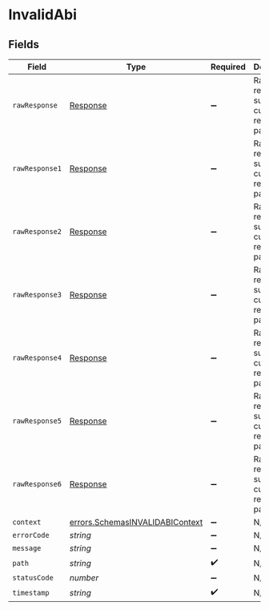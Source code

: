 # InvalidAbi


## Fields

| Field                                                                                     | Type                                                                                      | Required                                                                                  | Description                                                                               |
| ----------------------------------------------------------------------------------------- | ----------------------------------------------------------------------------------------- | ----------------------------------------------------------------------------------------- | ----------------------------------------------------------------------------------------- |
| `rawResponse`                                                                             | [Response](https://developer.mozilla.org/en-US/docs/Web/API/Response)                     | :heavy_minus_sign:                                                                        | Raw HTTP response; suitable for custom response parsing                                   |
| `rawResponse1`                                                                            | [Response](https://developer.mozilla.org/en-US/docs/Web/API/Response)                     | :heavy_minus_sign:                                                                        | Raw HTTP response; suitable for custom response parsing                                   |
| `rawResponse2`                                                                            | [Response](https://developer.mozilla.org/en-US/docs/Web/API/Response)                     | :heavy_minus_sign:                                                                        | Raw HTTP response; suitable for custom response parsing                                   |
| `rawResponse3`                                                                            | [Response](https://developer.mozilla.org/en-US/docs/Web/API/Response)                     | :heavy_minus_sign:                                                                        | Raw HTTP response; suitable for custom response parsing                                   |
| `rawResponse4`                                                                            | [Response](https://developer.mozilla.org/en-US/docs/Web/API/Response)                     | :heavy_minus_sign:                                                                        | Raw HTTP response; suitable for custom response parsing                                   |
| `rawResponse5`                                                                            | [Response](https://developer.mozilla.org/en-US/docs/Web/API/Response)                     | :heavy_minus_sign:                                                                        | Raw HTTP response; suitable for custom response parsing                                   |
| `rawResponse6`                                                                            | [Response](https://developer.mozilla.org/en-US/docs/Web/API/Response)                     | :heavy_minus_sign:                                                                        | Raw HTTP response; suitable for custom response parsing                                   |
| `context`                                                                                 | [errors.SchemasINVALIDABIContext](../../../sdk/models/errors/schemasinvalidabicontext.md) | :heavy_minus_sign:                                                                        | N/A                                                                                       |
| `errorCode`                                                                               | *string*                                                                                  | :heavy_minus_sign:                                                                        | N/A                                                                                       |
| `message`                                                                                 | *string*                                                                                  | :heavy_minus_sign:                                                                        | N/A                                                                                       |
| `path`                                                                                    | *string*                                                                                  | :heavy_check_mark:                                                                        | N/A                                                                                       |
| `statusCode`                                                                              | *number*                                                                                  | :heavy_minus_sign:                                                                        | N/A                                                                                       |
| `timestamp`                                                                               | *string*                                                                                  | :heavy_check_mark:                                                                        | N/A                                                                                       |